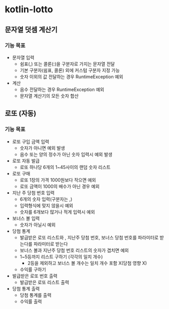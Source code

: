 # kotlin-lotto

## 문자열 덧셈 계산기
### 기능 목표
* 문자열 입력
  * 쉼표(,) 또는 콜론(:)을 구분자로 가지는 문자열 전달
  * 기본 구분자(쉼표, 콜론) 외에 커스텀 구분자 지정 가능
  * 숫자 이외의 값 전달하는 경우 RuntimeException 예외
* 계산
  * 음수 전달하는 경우 RuntimeException 예외
  * 문자열 계산기의 모든 숫자 합산


## 로또 (자동)
### 기능 목표
* 로또 구입 금액 입력
  * 숫자가 아니면 예외 발생
  * 음수 또는 양의 정수가 아닌 숫자 입력시 예외 발생
* 로또 자동 발급
  * 로또 하나당 6개의 1~45사이의 랜덤 숫자 리스트
* 로또 구매
  * 로또 1장의 가격 1000원보다 작으면 예외
  * 로또 금액이 1000의 배수가 아닌 경우 예외
* 지난 주 당첨 번호 입력
  * 6개의 숫자 입력(구분자는 ,)
  * 입력형식에 맞지 않을시 예외
  * 숫자를 6개보다 많거나 적게 입력시 예외
* 보너스 볼 입력
  * 숫자가 아닐시 예외
* 당첨 통계
  * 발급받은 로또 리스트와 , 지난주 당첨 번호, 보너스 당첨 번호를 파라미터로 받는다를 파라미터로 받는다
  * 보너스 볼과 지난주 당첨 번호 리스트의 숫자가 겹치면 예외
  * 1~5등까지 리스트 구하기 (각각의 일치 개수)
    * 2등을 제외하고 보너스 볼 개수는 일치 개수 포함 X(당첨 영향 X)
  * 수익률 구하기
* 발급받은 로또 번호 출력
  * 발급받은 로또 리스트 출력
* 당첨 통계 출력
  * 당첨 통계를 출력
  * 수익률 출력
